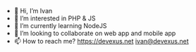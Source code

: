 - 👋 Hi, I’m Ivan
- 👀 I’m interested in PHP & JS 
- 🌱 I’m currently learning NodeJS  
- 💞️ I’m looking to collaborate on web app and mobile app
- 📫 How to reach me? https://devexus.net ivan@devexus.net

<!---
ivkatic/ivkatic is a ✨ special ✨ repository because its `README.md` (this file) appears on your GitHub profile.
You can click the Preview link to take a look at your changes.
--->
